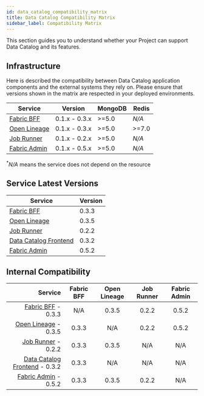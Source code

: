 ```yaml
---
id: data_catalog_compatibility_matrix
title: Data Catalog Compatibility Matrix
sidebar_label: Compatibility Matrix
---
```


This section guides you to understand whether your Project can support Data Catalog and its features.

## Infrastructure

Here is described the compatibility between Data Catalog application components and the external systems they rely on.
Please ensure that versions shown in the matrix are respected in your deployed environments.


| Service                                                     | Version         | MongoDB | Redis  |
| ----------------------------------------------------------- | --------------- | ------- | ------ |
| [Fabric BFF](/data_catalog/data_catalog_fabric_bff.mdx)     | 0.1.x - 0.3.x   | \>=5.0  | _N/A_  |
| [Open Lineage](/data_catalog/data_catalog_open_lineage.mdx) | 0.1.x - 0.3.x   | \>=5.0  | \>=7.0 |
| [Job Runner](/data_catalog/data_catalog_job_runner.mdx)     | 0.1.x - 0.2.x   | \>=5.0  | _N/A_  |
| [Fabric Admin](/data_catalog/database_setup.mdx)            | 0.1.x - 0.5.x   | \>=5.0  | _N/A_  |
<sup>*</sup><em>N/A</em> means the service does not depend on the resource

## Service Latest Versions

| Service                                                          | Version |
| ---------------------------------------------------------------- | ------- |
| [Fabric BFF](/data_catalog/data_catalog_fabric_bff.mdx)          | 0.3.3   |
| [Open Lineage](/data_catalog/data_catalog_open_lineage.mdx)      | 0.3.5   |
| [Job Runner](/data_catalog/data_catalog_job_runner.mdx)          | 0.2.2   |
| [Data Catalog Frontend](/data_catalog/frontend/overview.mdx)     | 0.3.2   |
| [Fabric Admin](/data_catalog/database_setup.mdx)                 | 0.5.2   |

## Internal Compatibility

| Service                                                               | Fabric BFF | Open Lineage | Job Runner | Fabric Admin |
| --------------------------------------------------------------------: | :-------:  | :-----------:| :--------: | :----------: |
| [Fabric BFF](/data_catalog/data_catalog_fabric_bff.mdx) - 0.3.3       | N/A        | 0.3.5        | 0.2.2      | 0.5.2        |
| [Open Lineage](/data_catalog/data_catalog_open_lineage.mdx) - 0.3.5   | 0.3.3      | N/A          | 0.2.2      | 0.5.2        |
| [Job Runner](/data_catalog/data_catalog_job_runner.mdx)     - 0.2.2   | 0.3.3      | 0.3.5        | N/A        | N/A          |
| [Data Catalog Frontend](/data_catalog/frontend/overview.mdx) - 0.3.2  | 0.3.3      | N/A          | N/A        | N/A          |
| [Fabric Admin](/data_catalog/database_setup.mdx)  - 0.5.2             | 0.3.3      | 0.3.5        | 0.2.2      | N/A          |
